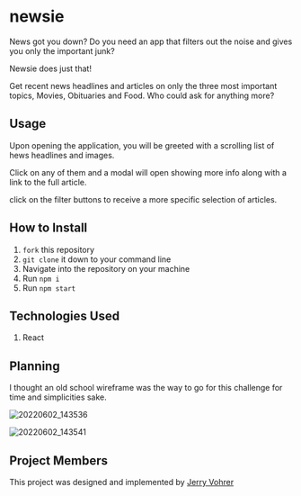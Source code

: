 # newsie

News got you down?  Do you need an app that filters out the noise and gives you only the important junk?

Newsie does just that!

Get recent news headlines and articles on only the three most important topics, Movies, Obituaries and Food. Who could ask for anything more?

## Usage
Upon opening the application, you will be greeted with a scrolling list of hews headlines and images. 

Click on any of them and a modal will open showing more info along with a link to the full article. 

click on the filter buttons to receive a more specific selection of articles. 


## How to Install
1. `fork` this repository
2. `git clone` it down to your command line
3. Navigate into the repository on your machine
4. Run `npm i`
5. Run `npm start`


## Technologies Used
1. React

## Planning
I thought an old school wireframe was the way to go for this challenge for time and simplicities sake. 

![20220602_143536](https://user-images.githubusercontent.com/92649050/171724795-d0045346-900c-429c-bda5-5e7f0c47fee4.jpeg)


![20220602_143541](https://user-images.githubusercontent.com/92649050/171724595-8c45c045-b1d8-4c53-87bc-6780e8f719ab.jpeg)


## Project Members
This project was designed and implemented by [Jerry Vohrer](https://github.com/Jerry-Vrrr)

